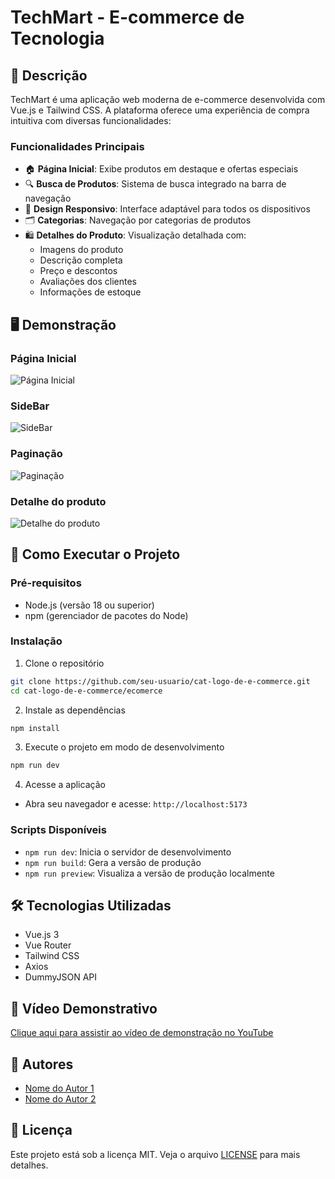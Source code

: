 # TechMart - E-commerce de Tecnologia

## 📝 Descrição
TechMart é uma aplicação web moderna de e-commerce desenvolvida com Vue.js e Tailwind CSS. A plataforma oferece uma experiência de compra intuitiva com diversas funcionalidades:

### Funcionalidades Principais
- 🏠 **Página Inicial**: Exibe produtos em destaque e ofertas especiais
- 🔍 **Busca de Produtos**: Sistema de busca integrado na barra de navegação
- 📱 **Design Responsivo**: Interface adaptável para todos os dispositivos
- 🗂️ **Categorias**: Navegação por categorias de produtos
- 🛍️ **Detalhes do Produto**: Visualização detalhada com:
  - Imagens do produto
  - Descrição completa
  - Preço e descontos
  - Avaliações dos clientes
  - Informações de estoque

## 🖥️ Demonstração

### Página Inicial
![Página Inicial](./src/Assets/Img/Home-Catlog.png)

### SideBar
![SideBar](./src/assets/img/SidebarCAtlog.png)

### Paginação
![Paginação](./src/assets/img/PagitionCatlog.png)

### Detalhe do produto
![Detalhe do produto](./src/assets/img/ProductDetalhe.png)



## 🚀 Como Executar o Projeto

### Pré-requisitos
- Node.js (versão 18 ou superior)
- npm (gerenciador de pacotes do Node)

### Instalação

1. Clone o repositório
```bash
git clone https://github.com/seu-usuario/cat-logo-de-e-commerce.git
cd cat-logo-de-e-commerce/ecomerce
```

2. Instale as dependências
```bash
npm install
```

3. Execute o projeto em modo de desenvolvimento
```bash
npm run dev
```

4. Acesse a aplicação
- Abra seu navegador e acesse: `http://localhost:5173`

### Scripts Disponíveis
- `npm run dev`: Inicia o servidor de desenvolvimento
- `npm run build`: Gera a versão de produção
- `npm run preview`: Visualiza a versão de produção localmente

## 🛠️ Tecnologias Utilizadas
- Vue.js 3
- Vue Router
- Tailwind CSS
- Axios
- DummyJSON API

## 🎥 Vídeo Demonstrativo
[Clique aqui para assistir ao vídeo de demonstração no YouTube](https://youtube.com/seu-video)

## 👥 Autores
- [Nome do Autor 1](https://github.com/autor1)
- [Nome do Autor 2](https://github.com/autor2)

## 📝 Licença
Este projeto está sob a licença MIT. Veja o arquivo [LICENSE](LICENSE) para mais detalhes.

